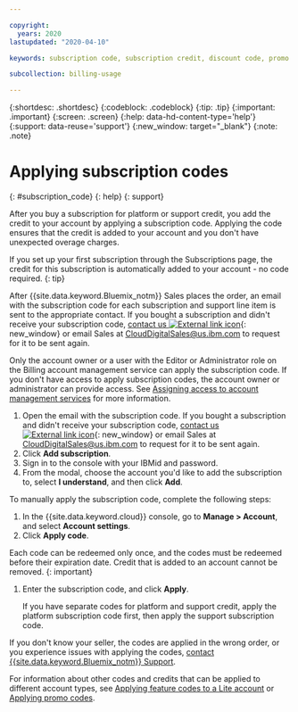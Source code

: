 ```yaml
---

copyright:
  years: 2020
lastupdated: "2020-04-10"

keywords: subscription code, subscription credit, discount code, promo code, feature code 

subcollection: billing-usage

---
```


{:shortdesc: .shortdesc}
{:codeblock: .codeblock}
{:tip: .tip}
{:important: .important}
{:screen: .screen}
{:help: data-hd-content-type='help'} 
{:support: data-reuse='support'}
{:new_window: target="_blank"}
{:note: .note}

# Applying subscription codes 
{: #subscription_code}
{: help} 
{: support}

After you buy a subscription for platform or support credit, you add the credit to your account by applying a subscription code. Applying the code ensures that the credit is added to your account and you don't have unexpected overage charges.

If you set up your first subscription through the Subscriptions page, the credit for this subscription is automatically added to your account - no code required.
{: tip}

After {{site.data.keyword.Bluemix_notm}} Sales places the order, an email with the subscription code for each subscription and support line item is sent to the appropriate contact. If you bought a subscription and didn't receive your subscription code, [contact us ![External link icon](../icons/launch-glyph.svg "External link icon")](https://www.ibm.com/cloud/contact-us/){: new_window} or email Sales at CloudDigitalSales@us.ibm.com to request for it to be sent again.

Only the account owner or a user with the Editor or Administrator role on the Billing account management service can apply the subscription code. If you don't have access to apply subscription codes, the account owner or administrator can provide access. See [Assigning access to account management services](/docs/iam?topic=iam-account-services) for more information.

1. Open the email with the subscription code. If you bought a subscription and didn't receive your subscription code, [contact us ![External link icon](../icons/launch-glyph.svg "External link icon")](https://www.ibm.com/cloud/contact-us/){: new_window} or email Sales at CloudDigitalSales@us.ibm.com to request for it to be sent again.
2. Click **Add subscription**. 
3. Sign in to the console with your IBMid and password. 
4. From the modal, choose the account you'd like to add the subscription to, select **I understand**, and then click **Add**. 

To manually apply the subscription code, complete the following steps:
1. In the {{site.data.keyword.cloud}} console, go to **Manage > Account**, and select **Account settings**.
1. Click **Apply code**.

  Each code can be redeemed only once, and the codes must be redeemed before their expiration date. Credit that is added to an account cannot be removed.
  {: important}

1. Enter the subscription code, and click **Apply**.

   If you have separate codes for platform and support credit, apply the platform subscription code first, then apply the support subscription code.

If you don't know your seller, the codes are applied in the wrong order, or you experience issues with applying the codes, [contact {{site.data.keyword.Bluemix_notm}} Support](/docs/get-support?topic=get-support-getting-customer-support).

For information about other codes and credits that can be applied to different account types, see [Applying feature codes to a Lite account](/docs/account?topic=account-codes) or [Applying promo codes](/docs/billing-usage?topic=billing-usage-applying-promo-codes). 

